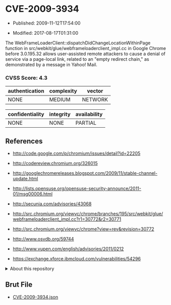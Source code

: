# CVE-2009-3934

- Published: 2009-11-12T17:54:00

- Modified: 2017-08-17T01:31:00

The WebFrameLoaderClient::dispatchDidChangeLocationWithinPage function in src/webkit/glue/webframeloaderclient_impl.cc in Google Chrome before 3.0.195.32 allows user-assisted remote attackers to cause a denial of service via a page-local link, related to an "empty redirect chain," as demonstrated by a message in Yahoo! Mail.

### CVSS Score: **4.3**

| authentication | complexity | vector |
| --- | --- | --- |
| NONE | MEDIUM | NETWORK |

| confidentiality | integrity | availability |
| --- | --- | --- |
| NONE | NONE | PARTIAL |

## References

* http://code.google.com/p/chromium/issues/detail?id=22205

* http://codereview.chromium.org/326015

* http://googlechromereleases.blogspot.com/2009/11/stable-channel-update.html

* http://lists.opensuse.org/opensuse-security-announce/2011-01/msg00006.html

* http://secunia.com/advisories/43068

* http://src.chromium.org/viewvc/chrome/branches/195/src/webkit/glue/webframeloaderclient_impl.cc?r1=30772&r2=30771

* http://src.chromium.org/viewvc/chrome?view=rev&revision=30772

* http://www.osvdb.org/59744

* http://www.vupen.com/english/advisories/2011/0212

* https://exchange.xforce.ibmcloud.com/vulnerabilities/54296

<details>
<summary>About this repository</summary> 

  This repository is part of the project [Live Hack CVE](https://github.com/Live-Hack-CVE). Main website can be found [www.live-hack.org](https://www.live-hack.org) 
  
  Made by [Sn0wAlice](https://github.com/Sn0wAlice) for the people that care about security and need to have a feed of the latest CVEs. Hope you enjoy it, don't forget to star the repo and follow me on [Twitter](https://twitter.com/Sn0wAlice) and [Github](https://github.com/Sn0wAlice). And that is my [personnal website](https://www.alice-snow.me/)

  - [Home Page](https://github.com/Live-Hack-CVE)
  - [Framework](https://github.com/Live-Hack-CVE/cve-framework)
  - [CVE database](https://github.com/Live-Hack-CVE/full_database)
  - [Changelog](https://github.com/Live-Hack-CVE/Changelog)
</details>

## Brut File

* [CVE-2009-3934.json](https://raw.githubusercontent.com/Live-Hack-CVE/full_database/main/cves/2009/CVE-2009-3934.json)

